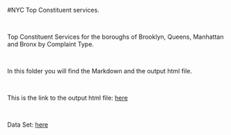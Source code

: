 #NYC Top Constituent services.

<br>

Top Constituent Services for the boroughs of Brooklyn, Queens, Manhattan and Bronx by Complaint Type.

<br>

In this folder you will find the Markdown and the output html file.

<br>

This is the link to the output html file: [here](https://moscosof.github.io/NYC_Constituent_Services/NYC_Constituent_Services.html)

<br>

Data Set: [here](https://data.cityofnewyork.us/City-Government/NYC-Council-Constituent-Services/9hzi-kbqb)